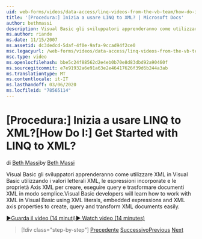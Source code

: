 ```yaml
---
uid: web-forms/videos/data-access/linq-videos-from-the-vb-team/how-do-i-get-started-with-linq-to-xml
title: '[Procedura:] Inizia a usare LINQ to XML? | Microsoft Docs'
author: bethmassi
description: Visual Basic gli sviluppatori apprenderanno come utilizzare XML in Visual Basic utilizzando i valori letterali XML, le espressioni incorporate e le proprietà Axis XML per creare, eseguire query e...
ms.author: riande
ms.date: 11/15/2007
ms.assetid: dc3dedcd-5daf-4f0e-9afa-9ccad94f2ce0
msc.legacyurl: /web-forms/videos/data-access/linq-videos-from-the-vb-team/how-do-i-get-started-with-linq-to-xml
msc.type: video
ms.openlocfilehash: bbe5c24f88562d2e4eb0b70e8d83dbd92a90460f
ms.sourcegitcommit: e7e91932a6e91a63e2e46417626f39d6b244a3ab
ms.translationtype: MT
ms.contentlocale: it-IT
ms.lasthandoff: 03/06/2020
ms.locfileid: "78565114"
---
```

# <a name="how-do-i-get-started-with-linq-to-xml"></a><span data-ttu-id="536e5-104">[Procedura:] Inizia a usare LINQ to XML?</span><span class="sxs-lookup"><span data-stu-id="536e5-104">[How Do I:] Get Started with LINQ to XML?</span></span>

<span data-ttu-id="536e5-105">di [Beth Massi](https://github.com/bethmassi)</span><span class="sxs-lookup"><span data-stu-id="536e5-105">by [Beth Massi](https://github.com/bethmassi)</span></span>

<span data-ttu-id="536e5-106">Visual Basic gli sviluppatori apprenderanno come utilizzare XML in Visual Basic utilizzando i valori letterali XML, le espressioni incorporate e le proprietà Axis XML per creare, eseguire query e trasformare documenti XML in modo semplice.</span><span class="sxs-lookup"><span data-stu-id="536e5-106">Visual Basic developers will learn how to work with XML in Visual Basic using XML literals, embedded expressions and XML axis properties to create, query and transform XML documents easily.</span></span>

[<span data-ttu-id="536e5-107">&#9654;Guarda il video (14 minuti)</span><span class="sxs-lookup"><span data-stu-id="536e5-107">&#9654; Watch video (14 minutes)</span></span>](https://channel9.msdn.com/Blogs/ASP-NET-Site-Videos/how-do-i-get-started-with-linq-to-xml)

> [!div class="step-by-step"]
> <span data-ttu-id="536e5-108">[Precedente](how-do-i-upgrade-visual-basic-projects-to-enable-linq.md)
> [Successivo](how-do-i-enable-xml-intellisense-and-use-xml-namespaces.md)</span><span class="sxs-lookup"><span data-stu-id="536e5-108">[Previous](how-do-i-upgrade-visual-basic-projects-to-enable-linq.md)
[Next](how-do-i-enable-xml-intellisense-and-use-xml-namespaces.md)</span></span>
